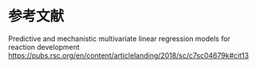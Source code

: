 


# 参考文献
Predictive and mechanistic multivariate linear regression models for reaction development
https://pubs.rsc.org/en/content/articlelanding/2018/sc/c7sc04679k#cit13
